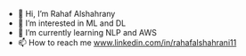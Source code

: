 - 👋 Hi, I’m Rahaf Alshahrany
- 👀 I’m interested in ML and DL 
- 🌱 I’m currently learning  NLP and AWS 
- 📫 How to reach me www.linkedin.com/in/rahafalshahrani11

<!---
RahafAlshahrany/RahafAlshahrany is a ✨ special ✨ repository because its `README.md` (this file) appears on your GitHub profile.
You can click the Preview link to take a look at your changes.
--->
